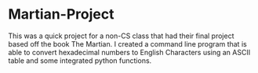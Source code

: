 ﻿# Martian-Project
This was a quick project for a non-CS class that had their final project based off the book The Martian. I created a command line program that is able to convert hexadecimal numbers to English Characters using an ASCII table and some integrated python functions.
